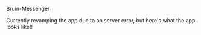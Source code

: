Bruin-Messenger

Currently revamping the app due to an server error, but here's what the app looks like!!


